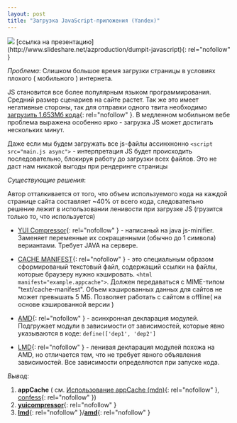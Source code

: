 ```yaml
---
layout: post
title: "Загрузка JavaScript-приложения (Yandex)"
---
```



<img src="http://31808.selcdn.ru/it-prm/pics/dump.png" class="img-center">
[ссылка на презентацию](http://www.slideshare.net/azproduction/dumpit-javascript){: rel="nofollow" }

*Проблема*: Слишком большое время загрузки страницы в условиях плохого ( мобильного ) интернета.

JS становится все более популярным языком программирования. Средний размер сценариев на сайте растет. 
Так же это имеет негативные стороны, так для отправки одного твита необходимо [загрузить 1.653Мб кода](http://mike.teczno.com/notes/bandwidth.html){: rel="nofollow" }. В медленном мобильном вебе проблема выражена особенно ярко - загрузка JS может достигать нескольких минут. 

Даже если мы будем загружать все js-файлы ассинхнонно `<script src="main.js async">` - интерпретация JS будет происходить последовательно, блокируя работу до загрузки всех файлов. Это не даст нам никакой выгоды при рендеринге страницы

*Существующие решения*:

Автор отталкивается от того, что объем используемого кода на каждой странице сайта составляет ~40% от всего кода, следовательно решение лежит в использовании ленивости при загрузке JS (грузится только то, что используется)

*	[YUI Compressor](http://developer.yahoo.com/yui/compressor/){: rel="nofollow" } - написаный на java js-minifier. Заменяет переменные их сокращенными (обычно до 1 символа) вериантами. Требует JAVA на серверe. 
*	[CACHE MANIFEST](http://www.html5rocks.com/ru/tutorials/appcache/beginner/){: rel="nofollow" } - это специальным образом сформированый текстовый файл, содержащий ссылки на файлы, которые браузеру нужно кэшировать. `<html manifest="example.appcache">`. Должен передаваться с MIME-типом "text/cache-manifest". Объем кэшированных данных для сайтов не может превышать 5 МБ. Позволяет работать с сайтом в offline( на основе кэшированной версии )

	
	
*	[AMD](http://requirejs.org/){: rel="nofollow" } - асинхронная декларация модулей. Подгружает модули в зависимости от зависимостей, которые явно указываются в коде: `define(['dep1', 'dep2']`
*	[LMD](https://github.com/azproduction/lmd){: rel="nofollow" } - ленивая декларация модулей похожа на AMD, но отличается тем, что не требует явного объявления зависимостей. Все зависимости определяются при запуске кода. 

*Вывод*:

1. **appCache**  ( см. [Использование appCache (mdn)](https://developer.mozilla.org/en/Using_Application_Cache){: rel="nofollow" }, [confess](https://github.com/jamesgpearce/confess){: rel="nofollow" })
2. [**yuicompressor**](http://developer.yahoo.com/yui/compressor/){: rel="nofollow" }
3. [**lmd**](https://github.com/azproduction){: rel="nofollow" }/[**amd**](http://requirejs.org/){: rel="nofollow" }